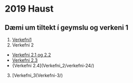 # 2019 Haust 
## Dæmi um tiltekt í geymslu og verkeni 1

1. [Verkefni1](#)
2. Verkefni 2
  * [Verkefni 2.1 og 2.2](Verkenfi_2/verkefni-21/)
  * [Verkefni 2.3](verkefni-23)
  * {Verkefni 2.4](Verkefni_2/verkefni-24/)
3. [Verkefni_3(Verkefni-3/)
